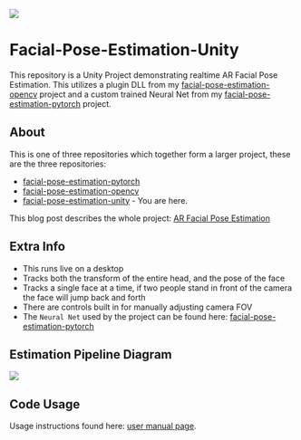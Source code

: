 ![](examples/example_b.gif)
# Facial-Pose-Estimation-Unity

This repository is a Unity Project demonstrating realtime AR Facial Pose Estimation. This utilizes a plugin DLL from my [facial-pose-estimation-opencv](https://github.com/NeuralVFX/facial-pose-estimation-opencv) project and a custom trained Neural Net from my [facial-pose-estimation-pytorch](https://github.com/NeuralVFX/facial-pose-estimation-pytorch) project.

## About
This is one of three repositories which together form a larger project, these are the three repositories:
- [facial-pose-estimation-pytorch](https://github.com/NeuralVFX/facial-pose-estimation-pytorch)
- [facial-pose-estimation-opencv](https://github.com/NeuralVFX/facial-pose-estimation-opencv) 
- [facial-pose-estimation-unity](https://github.com/NeuralVFX/facial-pose-estimation-unity) - You are here.

This blog post describes the whole project: [AR Facial Pose Estimation](http://neuralvfx.com/augmented-reality/ar-facial-pose-estimation/)


## Extra Info
- This runs live on a desktop
- Tracks both the transform of the entire head, and the pose of the face
- Tracks a single face at a time, if two people stand in front of the camera the face will jump back and forth
- There are controls built in for manually adjusting camera FOV
- The `Neural Net` used by the project can be found here: [facial-pose-estimation-pytorch](https://github.com/NeuralVFX/facial-pose-estimation-pytorch)

## Estimation Pipeline Diagram
![](examples/pipeline_b.png)

## Code Usage
Usage instructions found here: [user manual page](USAGE.md).




